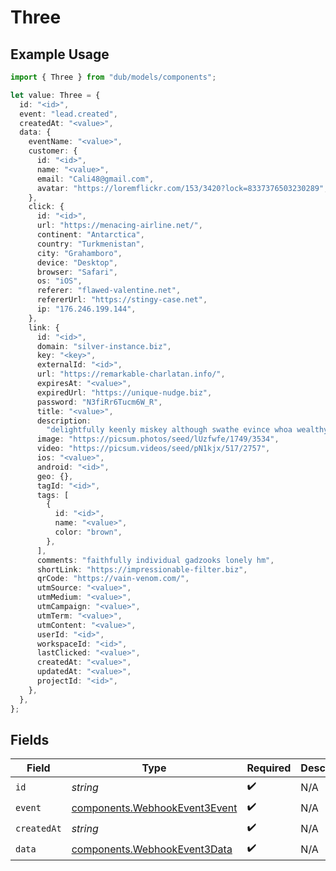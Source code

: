 # Three

## Example Usage

```typescript
import { Three } from "dub/models/components";

let value: Three = {
  id: "<id>",
  event: "lead.created",
  createdAt: "<value>",
  data: {
    eventName: "<value>",
    customer: {
      id: "<id>",
      name: "<value>",
      email: "Cali48@gmail.com",
      avatar: "https://loremflickr.com/153/3420?lock=8337376503230289",
    },
    click: {
      id: "<id>",
      url: "https://menacing-airline.net/",
      continent: "Antarctica",
      country: "Turkmenistan",
      city: "Grahamboro",
      device: "Desktop",
      browser: "Safari",
      os: "iOS",
      referer: "flawed-valentine.net",
      refererUrl: "https://stingy-case.net",
      ip: "176.246.199.144",
    },
    link: {
      id: "<id>",
      domain: "silver-instance.biz",
      key: "<key>",
      externalId: "<id>",
      url: "https://remarkable-charlatan.info/",
      expiresAt: "<value>",
      expiredUrl: "https://unique-nudge.biz",
      password: "N3fiRr6Tucm6W_R",
      title: "<value>",
      description:
        "delightfully keenly miskey although swathe evince whoa wealthy",
      image: "https://picsum.photos/seed/lUzfwfe/1749/3534",
      video: "https://picsum.videos/seed/pN1kjx/517/2757",
      ios: "<value>",
      android: "<id>",
      geo: {},
      tagId: "<id>",
      tags: [
        {
          id: "<id>",
          name: "<value>",
          color: "brown",
        },
      ],
      comments: "faithfully individual gadzooks lonely hm",
      shortLink: "https://impressionable-filter.biz",
      qrCode: "https://vain-venom.com/",
      utmSource: "<value>",
      utmMedium: "<value>",
      utmCampaign: "<value>",
      utmTerm: "<value>",
      utmContent: "<value>",
      userId: "<id>",
      workspaceId: "<id>",
      lastClicked: "<value>",
      createdAt: "<value>",
      updatedAt: "<value>",
      projectId: "<id>",
    },
  },
};
```

## Fields

| Field                                                                          | Type                                                                           | Required                                                                       | Description                                                                    |
| ------------------------------------------------------------------------------ | ------------------------------------------------------------------------------ | ------------------------------------------------------------------------------ | ------------------------------------------------------------------------------ |
| `id`                                                                           | *string*                                                                       | :heavy_check_mark:                                                             | N/A                                                                            |
| `event`                                                                        | [components.WebhookEvent3Event](../../models/components/webhookevent3event.md) | :heavy_check_mark:                                                             | N/A                                                                            |
| `createdAt`                                                                    | *string*                                                                       | :heavy_check_mark:                                                             | N/A                                                                            |
| `data`                                                                         | [components.WebhookEvent3Data](../../models/components/webhookevent3data.md)   | :heavy_check_mark:                                                             | N/A                                                                            |